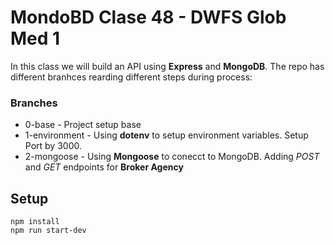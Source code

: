 # MondoBD Clase 48 - DWFS Glob Med 1

In this class we will build an API using **Express** and **MongoDB**. The repo has different branhces rearding
different steps during process:

### Branches

* 0-base - Project setup base
* 1-environment - Using **dotenv** to setup environment variables. Setup Port by 3000.
* 2-mongoose - Using **Mongoose** to conecct to MongoDB. Adding *POST* and *GET* endpoints for **Broker Agency**

## Setup

```
npm install
npm run start-dev

```
